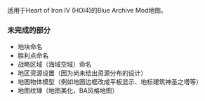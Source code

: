 适用于Heart of Iron IV (HOI4)的Blue Archive Mod地图。

### 未完成的部分

- 地块命名
- 胜利点命名
- 战略区域（海域空域）命名
- 地区资源设置（因为尚未给出资源分布的设计）
- 地图物体模型（例如地图边框改成平板显示、地标建筑神圣之塔等）
- 地图纹理（地图美化，BA风格地图）